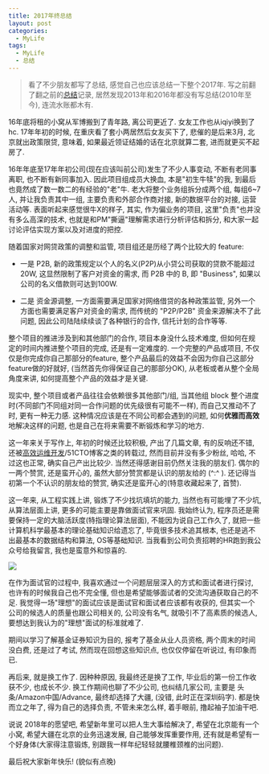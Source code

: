 ```yaml
---
title: 2017年终总结
layout: post
categories: 
  - MyLife 
tags: 
  - MyLife
  - 总结
---
```


> 看了不少朋友都写了总结, 感觉自己也应该总结一下整个2017年. 写之前翻了翻之前的[总结](https://www.tanglei.name/tags/%E6%80%BB%E7%BB%93/)记录, 居然发现2013年和2016年都没有写总结(2010年至今), 连流水账都木有.  

16年底将租的小窝从军博搬到了青年路, 离公司更近了. 女友工作也从iqiyi换到了hc. 17年年初的时候, 在重庆看了套小两居然后女友买下了, 悲催的是后来3月, 北京就出政策限贷, 意味着, 如果最近领证结婚的话在北京就算二套, 进而就更买不起房了. 

16年年底至17年年初公司(现在应该叫前公司)发生了不少人事变动, 不断有老同事离职, 也不断有新同事加入. 因此项目组成员大换血, 本是"初生牛犊"的我, 到最后也竟然成了数一数二的有经验的"老"牛.   老大将整个业务组拆分成两个组, 每组6~7人, 并让我负责其中一组, 主要负责和外部合作商对接, 新的数据平台的对接, 运营活动等. 表面听起来感觉很牛X的样子, 其实, 作为偏业务的项目, 这里"负责"也并没有多么高深的技术, 也就是和PM"撕逼"理解需求进行分析评估和拆分, 和大家一起讨论评估实现方案以及对进度的把控.  

随着国家对网贷政策的调整和监管, 项目组还是历经了两个比较大的 feature: 

- 一是 P2B, 新的政策规定以个人的名义(P2P)从小贷公司获取的贷款不能超过20W, 这显然限制了客户对资金的需求, 而 P2B 中的 B, 即 "Business", 如果以公司的名义借款则可达到100W. 

- 二是 资金源调整, 一方面需要满足国家对网络借贷的各种政策监管, 另外一个方面也需要满足客户对资金的需求, 而传统的 "P2P/P2B" 资金来源解决不了此问题, 因此公司陆陆续续谈了各种银行的合作, 信托计划的合作等等. 

整个项目的推进涉及到和其他部门的合作, 项目本身没什么技术难度, 但如何在规定的时间内推进整个项目的完成, 还是有一定难度的.  一个完整的产品或项目, 不仅仅是你完成你自己那部分的feature, 整个产品最后的效益不会因为你自己这部分feature做的好就好, (当然首先你得保证自己的那部分OK), 从老板或者从整个全局角度来讲, 如何提高整个产品的效益才是关键.
 
现实中, 整个项目或者产品往往会依赖很多其他部门/组, 当其他组 block 整个进度时(不同部门不同组对同一合作问题的优先级很有可能不一样), 而自己又推动不了时, 更有一种无力感. 这种情况应该是在不同公司都会遇到的问题, 如何**优雅而高效**地解决这样的问题, 也是自己在将来需要不断锻炼和学习的地方.  

这一年来关于写作上, 年初的时候还比较积极, 产出了几篇文章, 有的反响还不错, 还被[高效运维开发](https://mp.weixin.qq.com/s/Dp7UxDs5haScN7srVfSjBg)/51CTO博客之类的转载过, 然而目前并没有多少粉丝, 哈哈, 不过这也正常, 确实自己产出比较少. 当然还得感谢目前仍然关注我的朋友们. 偶尔的一两个赞赏, 还是蛮开心的, 虽然大部分赞赏都是认识的朋友给的 (^:^ ).  还记得当初第一个不认识的朋友给的赞赏, 确实还是蛮开心的(特意收藏起来了, 首赞). 

这一年来, 从工程实践上讲, 锻炼了不少找坑填坑的能力, 当然也有可能埋了不少坑, 从算法层面上讲, 更多的可能主要是靠做面试官来巩固. 我始终认为, 程序员还是需要保持一定的大脑活跃度(特指理论算法层面), 不能因为说自己工作久了, 就把一些计算机科学最基本的理论基础知识给遗忘了, 毕竟很多技术追其根本, 也还是逃不出最基本的数据结构和算法, OS等基础知识. 当我看到公司负责招聘的HR跑到我公众号给我留言, 我也是蛮意外和惊喜的. 

![](https://www.tanglei.name/resources/summary-of-year-2017/wechat-bonus-interviewer.jpeg)

在作为面试官的过程中, 我喜欢通过一个问题层层深入的方式和面试者进行探讨, 也许有的时候我自己也不完全懂, 但也是希望能够面试者的交流沟通获取自己的不足.  我觉得一场"理想"的面试应该是面试官和面试者应该都有收获的, 但其实一个公司的候选人的质量也跟公司相关的, 公司没有名气, 就吸引不了高素质的候选人, 要想达到我认为的"理想"面试的标准就难了. 
 
期间以学习了解基金证券知识为目的, 报考了基金从业人员资格, 两个周末的时间没白费, 还是过了考试, 然而现在回想这些知识点, 也仅仅停留在听说过, 有印象而已. 

再后来, 就是换工作了. 因种种原因, 我最终还是换了工作, 毕业后的第一份工作收获不少, 也成长不少. 换工作期间也聊了不少公司, 也纠结几家公司, 主要是 头条/Amazon中国/Advance, 最终却选择了大疆, (没错, 此时正在深圳码字). 都是快而立之年了, 得为自己的选择负责, 不管未来怎么样, 着手眼前, 撸起袖子加油干吧. 

说说 2018年的愿望吧, 希望新年里可以把人生大事给解决了, 希望在北京能有一个小窝, 希望大疆在北京的业务迅速发展, 自己能够发挥重要作用, 还有就是希望有一个好身体(大家得注意锻炼, 别跟我一样年纪轻轻就腰椎颈椎的出问题). 

最后祝大家新年快乐! (貌似有点晚)

 